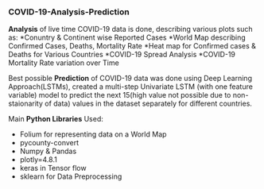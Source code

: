 ### COVID-19-Analysis-Prediction

**Analysis** of live time COVID-19 data is done, describing various plots such as:
*Conuntry & Continent wise Reported Cases
*World Map describing Confirmed Cases, Deaths, Mortality Rate 
*Heat map for Confirmed cases & Deaths for Various Countries
*COVID-19 Spread Analysis
*COVID-19 Mortality Rate variation over Time

Best possible **Prediction** of COVID-19 data was done using Deep Learning Approach(LSTMs), created a multi-step Univariate LSTM (with one feature variable) model to predict the next 15(high value not possible due to non-staionarity of data) values in the dataset separately for different countries. 

Main **Python Libraries** Used:
* Folium for representing data on a World Map  
* pycounty-convert
* Numpy & Pandas
* plotly=4.8.1
* keras in Tensor flow
* sklearn for Data Preprocessing
